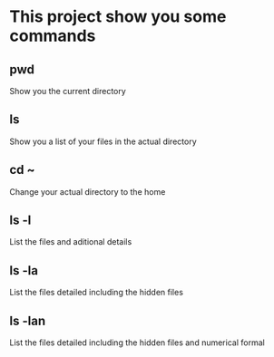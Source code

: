 # This project show you some commands
## pwd
Show you the current directory

## ls
Show you a list of your files in the actual directory

## cd ~
Change your actual directory to the home

## ls -l
List the files and aditional details

## ls -la
List the files detailed including the hidden files

## ls -lan
List the files detailed including the hidden files and numerical formal
